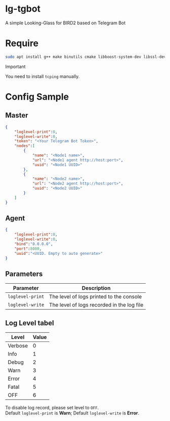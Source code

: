 # lg-tgbot
A simple Looking-Glass for BIRD2 based on Telegram Bot

# Require
```bash
sudo apt install g++ make binutils cmake libboost-system-dev libssl-dev zlib1g-dev libcurl4-openssl-dev traceroute bc tcptraceroute
```

> [!Important]
> You need to install `tcping` manually.

# Config Sample
## Master
```json
{
    "loglevel-print":0,
    "loglevel-write":0,
    "token": "<Your Telegram Bot Token>",
    "nodes":[
        {
            "name": "<Node1 name>",
            "url": "<Node1 agent http://host:port>",
            "uuid": "<Node1 UUID>"
        },
        {
            "name": "<Node2 name>",
            "url": "<Node2 agent http://host:port>",
            "uuid": "<Node2 UUID>"
        }
    ]
}
```

## Agent
```json
{
    "loglevel-print":0,
    "loglevel-write":0,
    "bind":"0.0.0.0",
    "port":8080,
    "uuid":"<UUID. Empty to auto generate>"
}
```

## Parameters
| Parameter | Description |
| --- | --- |
| `loglevel-print` | The level of logs printed to the console |
| `loglevel-write` | The level of logs recorded in the log file |

## Log Level tabel
| Level | Value |
| --- | --- |
| Verbose | 0 |
| Info | 1 |
| Debug | 2 |
| Warn | 3 |
| Error | 4 |
| Fatal | 5 |
| OFF | 6 |

To disable log record, please set level to `OFF`.  
Default `loglevel-print` is **Warn**; Default `loglevel-write` is **Error**.